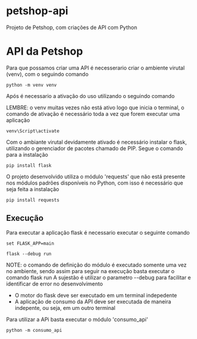 # petshop-api
Projeto de Petshop, com criações de API com Python

# API da Petshop

Para que possamos criar uma API é necesserario criar o ambiente virutal (venv), com o seguindo comando

    python -m venv venv

Após é necessario a ativação do uso utilizando o seguindo comando

LEMBRE: o venv muitas vezes não está ativo logo que inicia o terminal, o comando de ativação é necessário toda a vez que forem executar uma aplicação

    venv\Script\activate

Com o ambiante virutal devidamente ativado é necessário instalar o flask, utilizando o gerenciador de pacotes chamado de PIP. Segue o comando para a instalação

    pip install flask

O projeto desenvolvido utiliza o módulo 'requests' que não está presente nos módulos padrões disponíveis no Python, com isso é necessário que seja feita a instalação

    pip install requests

## Execução

Para executar a aplicação flask é necessario executar o seguinte comando

    set FLASK_APP=main

    flask --debug run

NOTE: o comando de definição do módulo é executado somente uma vez no ambiente, sendo assim para seguir na execução basta executar o comando flask run
A sujestão é utilizar o parametro --debug para facilitar e identificar de error no desenvolvimento

- O motor do flask deve ser executado em um terminal indepedente
- A aplicação de consumo da API deve ser executada de maneira indepente, ou seja, em um outro terminal

Para utilizar a APi basta executar o módulo 'consumo_api'

    python -m consumo_api